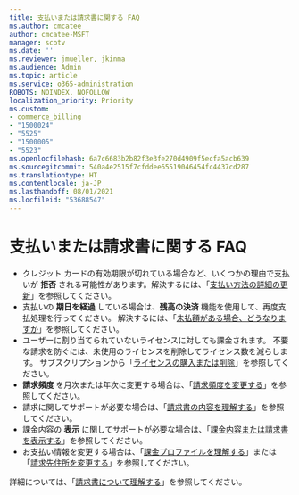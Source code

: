 ```yaml
---
title: 支払いまたは請求書に関する FAQ
ms.author: cmcatee
author: cmcatee-MSFT
manager: scotv
ms.date: ''
ms.reviewer: jmueller, jkinma
ms.audience: Admin
ms.topic: article
ms.service: o365-administration
ROBOTS: NOINDEX, NOFOLLOW
localization_priority: Priority
ms.custom:
- commerce_billing
- "1500024"
- "5525"
- "1500005"
- "5523"
ms.openlocfilehash: 6a7c6683b2b82f3e3fe270d4909f5ecfa5acb639
ms.sourcegitcommit: 540a4e2515f7cfddee65519046454fc4437cd287
ms.translationtype: HT
ms.contentlocale: ja-JP
ms.lasthandoff: 08/01/2021
ms.locfileid: "53688547"
---
```

# <a name="billing-or-invoice-faq"></a>支払いまたは請求書に関する FAQ

- クレジット カードの有効期限が切れている場合など、いくつかの理由で支払いが **拒否** される可能性があります。解決するには、「[支払い方法の詳細の更新](/microsoft-365/commerce/billing-and-payments/manage-payment-methods#update-payment-method-details)」を参照してください。
- 支払いの **期日を経過** している場合は、**残高の決済** 機能を使用して、再度支払処理を行ってください。 解決するには、「[未払額がある場合、どうなりますか](/microsoft-365/commerce/billing-and-payments/pay-for-your-subscription#what-if-i-have-an-outstanding-balance)」を参照してください。
- ユーザーに割り当てられていないライセンスに対しても課金されます。 不要な請求を防ぐには、未使用のライセンスを削除してライセンス数を減らします。 サブスクリプションから「[ライセンスの購入または削除](/microsoft-365/commerce/licenses/buy-licenses)」を参照してください。
- **請求頻度** を月次または年次に変更する場合は、「[請求頻度を変更する](/microsoft-365/commerce/billing-and-payments/change-payment-frequency)」を参照してください。
- 請求に関してサポートが必要な場合は、「[請求書の内容を理解する](/microsoft-365/commerce/billing-and-payments/understand-your-invoice2)」を参照してください。
- 課金内容の **表示** に関してサポートが必要な場合は、「[課金内容または請求書を表示する](/microsoft-365/commerce/billing-and-payments/view-your-bill-or-invoice)」を参照してください。
- お支払い情報を変更する場合は、「[課金プロファイルを理解する](/microsoft-365/commerce/billing-and-payments/manage-billing-profiles)」または「[請求先住所を変更する](/microsoft-365/commerce/billing-and-payments/change-your-billing-addresses)」を参照してください。

詳細については、「[請求書について理解する](/microsoft-365/commerce/billing-and-payments/understand-your-invoice2)」を参照してください。